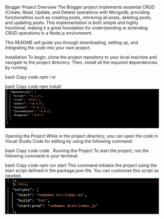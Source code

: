 Blogger Project Overview
The Blogger project implements essential CRUD (Create, Read, Update, and Delete) operations with Mongodb, providing functionalities such as creating posts, retrieving all posts, deleting posts, and updating posts. This implementation is both simple and highly functional, making it a great foundation for understanding or extending CRUD operations in a Node.js environment.

This README will guide you through downloading, setting up, and integrating the code into your own project.

Installation
To begin, clone the project repository to your local machine and navigate to the project directory. Then, install all the required dependencies by running:

bash
Copy code
npm i
or

bash
Copy code
npm install
![alt text](image.png)


Opening the Project
While in the project directory, you can open the code in Visual Studio Code for editing by using the following command:

bash
Copy code
code .
Running the Project
To start the project, run the following command in your terminal:

bash
Copy code
npm run start
This command initiates the project using the start script defined in the package.json file. You can customize this script as needed.
![alt text](image-1.png)



